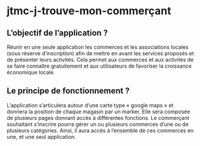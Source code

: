 # jtmc-j-trouve-mon-commerçant

## L’objectif de l’application ?

Réunir en une seule application les commerces et les associations locales (sous réserve d’inscription)  afin de mettre en avant les services proposés et de présenter leurs activités.
Cela permet aux commerces et aux activités de se faire connaître gratuitement et aux utilisateurs de favoriser la croissance économique locale.

## Le principe de fonctionnement ?

L’application s’articulera autour d’une carte type « google maps » et donnera la position de chaque magasin par un marker. Elle sera composée de plusieurs pages donnant accès à différentes fonctions. Le commerçant souhaitant s’inscrire pourra gérer un ou plusieurs commerces d’une ou de plusieurs catégories.
Ainsi, il aura accès à l’ensemble de ces commerces en une, et une seul application.

